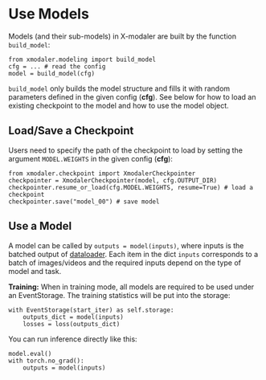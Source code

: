 # Use Models

Models (and their sub-models) in X-modaler are built by the function `build_model`:
```
from xmodaler.modeling import build_model
cfg = ... # read the config
model = build_model(cfg)
```
`build_model` only builds the model structure and fills it with random parameters defined in the given config (**cfg**). See below for how to load an existing checkpoint to the model and how to use the model object.

## Load/Save a Checkpoint

Users need to specify the path of the checkpoint to load by setting the argument `MODEL.WEIGHTS` in the given config (**cfg**):
```
from xmodaler.checkpoint import XmodalerCheckpointer
checkpointer = XmodalerCheckpointer(model, cfg.OUTPUT_DIR)
checkpointer.resume_or_load(cfg.MODEL.WEIGHTS, resume=True) # load a checkpoint
checkpointer.save("model_00") # save model
```

## Use a Model

A model can be called by `outputs = model(inputs)`, where inputs is the batched output of [dataloader](custom_loaders.md). Each item in the dict  `inputs` corresponds to a batch of images/videos and the required inputs depend on the type of model and task. 

**Training:** When in training mode, all models are required to be used under an EventStorage. The training statistics will be put into the storage:
```
with EventStorage(start_iter) as self.storage:
    outputs_dict = model(inputs) 
    losses = loss(outputs_dict)
```

You can run inference directly like this:
```
model.eval()
with torch.no_grad():
    outputs = model(inputs)
```

